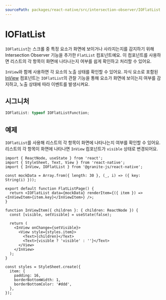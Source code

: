 ```yaml
---
sourcePath: packages/react-native/src/intersection-observer/IOFlatList.ts
---
```


# IOFlatList

`IOFlatList`는 스크롤 중 특정 요소가 화면에 보이거나 사라지는지를 감지하기 위해 Intersection Observer 기능을 추가한 `FlatList` 컴포넌트예요. 이 컴포넌트를 사용하면 리스트의 각 항목이 화면에 나타나는지 여부를 쉽게 확인하고 처리할 수 있어요.

`InView`와 함께 사용하면 각 요소의 노출 상태를 확인할 수 있어요. 자식 요소로 포함된 [InView](/ko/reference/react-native/screen-control/InView) 컴포넌트는 `IOFlatList`의 관찰 기능을 통해 요소가 화면에 보이는지 여부를 감지하고, 노출 상태에 따라 이벤트를 발생시켜요.

## 시그니처

```typescript
IOFlatList: typeof IOFlatListFunction;
```

## 예제

`IOFlatList`를 사용해 리스트의 각 항목이 화면에 나타나는지 여부를 확인할 수 있어요.
리스트의 각 항목이 화면에 나타나면 `InView` 컴포넌트가 `visible` 상태로 변경되어요.

```tsx
import { ReactNode, useState } from 'react';
import { StyleSheet, Text, View } from 'react-native';
import { InView, IOFlatList } from '@granite-js/react-native';

const mockData = Array.from({ length: 30 }, (_, i) => ({ key: String(i) }));

export default function FlatListPage() {
  return <IOFlatList data={mockData} renderItem={({ item }) => <InViewItem>{item.key}</InViewItem>} />;
}

function InViewItem({ children }: { children: ReactNode }) {
  const [visible, setVisible] = useState(false);

  return (
    <InView onChange={setVisible}>
      <View style={styles.item}>
        <Text>{children}</Text>
        <Text>{visible ? 'visible' : ''}</Text>
      </View>
    </InView>
  );
}

const styles = StyleSheet.create({
  item: {
    padding: 16,
    borderBottomWidth: 1,
    borderBottomColor: '#ddd',
  },
});
```
